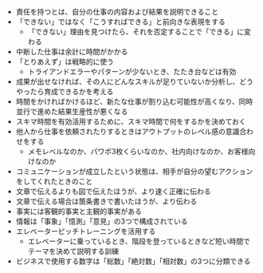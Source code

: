 - 責任を持つとは、自分の仕事の内容および結果を説明できること
- 「できない」ではなく「こうすればできる」と前向きな表現をする
    - 「できない」理由を見つけたら、それを否定することで「できる」に変わる
- 中断した仕事は余計に時間がかかる
- 「とりあえず」は戦略的に使う
    - トライアンドエラーやパターンが少ないとき、たたき台などは有効
- 成果が出せなければ、その人にどんなスキルが足りていないか分析し、どうやったら育成できるかを考える
- 時間をかければかけるほど、新たな仕事が割り込む可能性が高くなり、同時並行で進めた結果生産性が悪くなる
- スキマ時間を有効活用するために、スキマ時間で何をするかを決めておく
- 他人から仕事を依頼されたりするときはアウトプットのレベル感の意識合わせをする
    - メモレベルなのか、パワポ3枚くらいなのか、社内向けなのか、お客様向けなのか
- コミュニケーションが成立したという状態は、相手が自分の望むアクションをしてくれたときのこと
- 文章で伝えるよりも図で伝えたほうが、より速く正確に伝わる
- 文章で伝える場合は箇条書きで書いたほうが、より伝わる
- 事実には客観的事実と主観的事実がある
- 情報は「事象」「憶測」「意見」の3つで構成されている
- エレベーターピッチトレーニングを活用する
    - エレベーターに乗っているとき、階段を登っているときなど短い時間でテーマを決めて説明する訓練
- ビジネスで使用する数字は「総数」「絶対数」「相対数」の3つに分類できる
